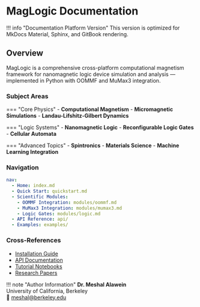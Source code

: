 # MagLogic Documentation

!!! info "Documentation Platform Version"
    This version is optimized for MkDocs Material, Sphinx, and GitBook rendering.

## Overview

MagLogic is a comprehensive cross-platform computational magnetism framework for nanomagnetic logic device simulation and analysis — implemented in Python with OOMMF and MuMax3 integration.

### Subject Areas

=== "Core Physics"
    - **Computational Magnetism**
    - **Micromagnetic Simulations** 
    - **Landau-Lifshitz-Gilbert Dynamics**

=== "Logic Systems"
    - **Nanomagnetic Logic**
    - **Reconfigurable Logic Gates**
    - **Cellular Automata**

=== "Advanced Topics"
    - **Spintronics**
    - **Materials Science**
    - **Machine Learning Integration**

### Navigation

```yaml
nav:
  - Home: index.md
  - Quick Start: quickstart.md
  - Scientific Modules:
    - OOMMF Integration: modules/oommf.md
    - MuMax3 Integration: modules/mumax3.md
    - Logic Gates: modules/logic.md
  - API Reference: api/
  - Examples: examples/
```

### Cross-References

- [Installation Guide](installation.md)
- [API Documentation](api/index.md)
- [Tutorial Notebooks](tutorials/index.md)
- [Research Papers](research.md)

!!! note "Author Information"
    **Dr. Meshal Alawein**  
    University of California, Berkeley  
    📧 [meshal@berkeley.edu](mailto:meshal@berkeley.edu)